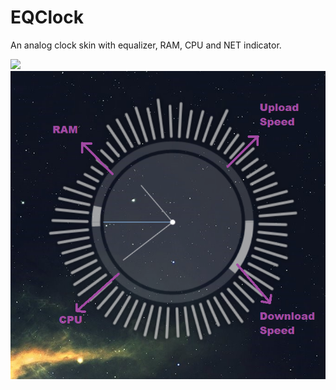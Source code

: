 # EQClock
An analog clock skin with equalizer, RAM, CPU and NET indicator.

![](./ScreenCapture.PNG)
![](./Info.PNG)
